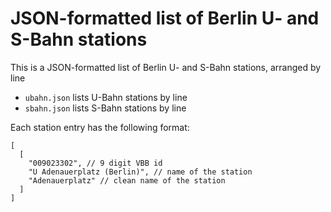 # JSON-formatted list of Berlin U- and S-Bahn stations

This is a JSON-formatted list of Berlin U- and S-Bahn stations, arranged by line

* `ubahn.json` lists U-Bahn stations by line
* `sbahn.json` lists S-Bahn stations by line

Each station entry has the following format:

```
[
  [
    "009023302", // 9 digit VBB id
    "U Adenauerplatz (Berlin)", // name of the station
    "Adenauerplatz" // clean name of the station
  ]
]   
```